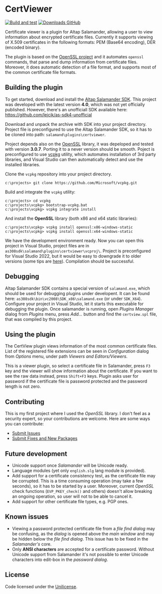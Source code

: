 # CertViewer

[![Build and test](https://github.com/lejcik/certviewer/actions/workflows/test.yml/badge.svg)](https://github.com/lejcik/certviewer/actions/workflows/test.yml)
[![Downloads GitHub](https://img.shields.io/github/downloads/lejcik/certviewer/total?label=Downloads%20GitHub)](https://github.com/lejcik/certviewer/releases)

Certificate viewer is a plugin for Altap Salamander, allowing a user to view information about encrypted certificate files. Currently it supports viewing of X.509 certificates in the following formats: PEM (Base64 encoding), DER (encoded binary).

The plugin is based on the [OpenSSL project](http://www.openssl.org/) and it automates `openssl` commands,
that parse and dump information from certificate files. Moreover, it does automatic detection of a file format, and supports most of the common certificate file formats.

## Building the plugin

To get started, download and install the [Altap Salamander SDK](https://www.altap.cz/salamander/downloads/sdk/). This project was developed with the latest version **4.0**, which was not yet officially published. However, there's an unofficiall SDK available here: https://github.com/lejcik/as-sdk4-unofficial

Download and unpack the archive with SDK into your project directory. Project file is preconfigured to use the Altap Salamander SDK, so it has to be cloned into path: `salamand\plugins\certviewer`.

Project depends also on the [OpenSSL](http://openssl.org) library, it was depeloped and tested with version **3.0.7**. Porting it to a never version should be smooth. Poject is preconfigured to use [vcpkg](https://github.com/Microsoft/vcpkg) utility, which automates installation of 3rd party libraries, and Visual Studio can then automatically detect and use the installed libraries.

Clone the `vcpkg` repository into your project directory.

```
c:\projects> git clone https://github.com/Microsoft/vcpkg.git
```

Build and integrate the `vcpkg` utility:

```
c:\projects> cd vcpkg
c:\projects\vcpkg> bootstrap-vcpkg.bat
c:\projects\vcpkg> vcpkg integrate install
```

And install the **OpenSSL** library (both x86 and x64 static libraries):

```
c:\projects\vcpkg> vcpkg install openssl:x86-windows-static
c:\projects\vcpkg> vcpkg install openssl:x64-windows-static
```

We have the development environment ready. Now you can open this project in Visual Studio, project files are in `as308sdk\salamand\plugins\certviewer\vcproj\`. Project is preconfigured for Visual Studio 2022, but it would be easy to downgrade it to older versions (some tips are [here](https://stackoverflow.com/questions/30741185/convert-downgrade-visual-studio-2015-solution-file-to-2013)). Compilation should be successful.

## Debugging

Altap Salamander SDK contains a special version of `salamand.exe`, which should be used for debugging plugins under developent. It can be found here: `as308sdk\bin\vc2008\SDK_x86\salamand.exe` (or under `SDK_X64`). Configure your project in Visual Studio, let it starts this executable for debugging the plugin. Once salamander is running, open *Plugins Manager* dialog from *Plugins* menu, press *Add...* button and find the `certview.spl` file, that was compiled by this project.

## Using the plugin

The CertView plugin views information of the most common certificate files. List of the registered file extensions can be seen in *Configuration* dialog from *Options* menu, under path *Viewers and Editors/Viewers*.

This is a viewer plugin, so select a certificate file in Salamander, press `F3` key and the viewer will show information about the certificate. If you want to see the raw data instead, press `Shift+F3` keys. Plugin asks user for password if the certificate file is password protected and the password length is not zero.

## Contributing

This is my first project where I used the *OpenSSL* library. I don't feel as a security expert, so your contributions are welcome. Here are some ways you can contribute:

* [Submit Issues](https://github.com/lejcik/certviewer/issues)
* [Submit Fixes and New Packages](https://github.com/lejcik/certviewer/pulls)

## Future development

* Unicode support once *Salamander* will be Unicode ready.
* Language modules (yet only `english.slg` lang module is provided).
* Add support for a certificate consistency test, as the certificate file may be corrupted. This is a time consuming operation (may take a few seconds), so it has to be started by a user. Moreover, current *OpenSSL* check functions (`EVP_PKEY_check()` and others) doesn't allow breaking an ongoing operation, so user will not to be able to cancel it.
* Add support for other certificate file types, e.g. PGP ones.

## Known issues

* Viewing a password protected certificate file from a *file find dialog* may be confusing, as the *dialog* is opened above the *main window* and may be hidden below the *file find dialog*. This issue has to be fixed in the *Salamander's* core.
* Only **ANSI characters** are accepted for a certificate password. Without Unicode support from Salamander it's not possible to enter Unicode characters into edit-box in the *password dialog*.

## License

Code licensed under the [Unilicense](LICENSE.txt).
